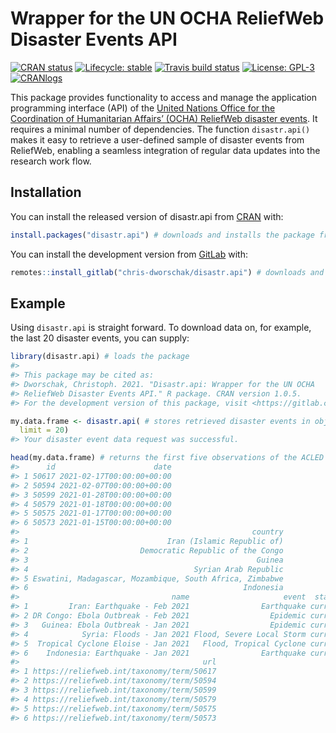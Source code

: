 
<!-- README.md is generated from README.Rmd. Please edit that file -->

# Wrapper for the UN OCHA ReliefWeb Disaster Events API

<!-- badges: start -->

[![CRAN
status](https://www.r-pkg.org/badges/version/disastr.api)](https://CRAN.R-project.org/package=disastr.api/)
[![Lifecycle:
stable](https://img.shields.io/badge/lifecycle-stable-brightgreen.svg)](https://lifecycle.r-lib.org/articles/stages.html#stable/)
[![Travis build
status](https://travis-ci.com/chris-dworschak/disastr.api.svg?branch=master)](https://travis-ci.com/gitlab/chris-dworschak/disastr.api/)
[![License:
GPL-3](https://img.shields.io/badge/License-GPLv3-lightgrey.svg)](https://www.gnu.org/licenses/gpl-3.0)
[![CRANlogs](http://cranlogs.r-pkg.org/badges/grand-total/disastr.api)](https://CRAN.R-project.org/package=disastr.api/)
<!-- badges: end -->

This package provides functionality to access and manage the application
programming interface (API) of the [United Nations Office for the
Coordination of Humanitarian Affairs’ (OCHA) ReliefWeb disaster
events](https://reliefweb.int/disasters/). It requires a minimal number
of dependencies. The function `disastr.api()` makes it easy to retrieve
a user-defined sample of disaster events from ReliefWeb, enabling a
seamless integration of regular data updates into the research work
flow.

## Installation

You can install the released version of disastr.api from
[CRAN](https://CRAN.R-project.org) with:

``` r
install.packages("disastr.api") # downloads and installs the package from CRAN
```

You can install the development version from
[GitLab](https://gitlab.com/chris-dworschak/) with:

``` r
remotes::install_gitlab("chris-dworschak/disastr.api") # downloads and installs the package from GitLab
```

## Example

Using `disastr.api` is straight forward. To download data on, for
example, the last 20 disaster events, you can supply:

``` r
library(disastr.api) # loads the package
#> 
#> This package may be cited as:
#> Dworschak, Christoph. 2021. "Disastr.api: Wrapper for the UN OCHA
#> ReliefWeb Disaster Events API." R package. CRAN version 1.0.5.
#> For the development version of this package, visit <https://gitlab.com/chris-dworschak/disastr.api/>

my.data.frame <- disastr.api( # stores retrieved disaster events in object my.data.frame
  limit = 20)
#> Your disaster event data request was successful.

head(my.data.frame) # returns the first five observations of the ACLED sample
#>      id                      date
#> 1 50617 2021-02-17T00:00:00+00:00
#> 2 50594 2021-02-07T00:00:00+00:00
#> 3 50599 2021-01-28T00:00:00+00:00
#> 4 50579 2021-01-18T00:00:00+00:00
#> 5 50575 2021-01-17T00:00:00+00:00
#> 6 50573 2021-01-15T00:00:00+00:00
#>                                                    country
#> 1                               Iran (Islamic Republic of)
#> 2                         Democratic Republic of the Congo
#> 3                                                   Guinea
#> 4                                     Syrian Arab Republic
#> 5 Eswatini, Madagascar, Mozambique, South Africa, Zimbabwe
#> 6                                                Indonesia
#>                                  name                     event  status
#> 1         Iran: Earthquake - Feb 2021                Earthquake current
#> 2 DR Congo: Ebola Outbreak - Feb 2021                  Epidemic current
#> 3   Guinea: Ebola Outbreak - Jan 2021                  Epidemic current
#> 4            Syria: Floods - Jan 2021 Flood, Severe Local Storm current
#> 5  Tropical Cyclone Eloise - Jan 2021   Flood, Tropical Cyclone current
#> 6    Indonesia: Earthquake - Jan 2021                Earthquake current
#>                                         url
#> 1 https://reliefweb.int/taxonomy/term/50617
#> 2 https://reliefweb.int/taxonomy/term/50594
#> 3 https://reliefweb.int/taxonomy/term/50599
#> 4 https://reliefweb.int/taxonomy/term/50579
#> 5 https://reliefweb.int/taxonomy/term/50575
#> 6 https://reliefweb.int/taxonomy/term/50573
```
